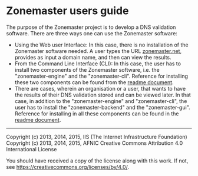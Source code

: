 # Zonemaster users guide

The purpose of the Zonemaster project is to develop a DNS validation software.
There are three ways one can use the Zonemaster software:

   * Using the Web user Interface: In this case, there is no installation of the
     Zonemaster software needed. A user types the URL
     [zonemaster.net](https://www.zonemaster.net), provides as input a domain
     name, and then can view the results.
   * From the Command Line Interface (CLI): In this case, the user has to
     install two components of the Zonemaster software, i.e. the
     "zonemaster-engine" and the "zonemaster-cli". Reference for installing
     these two components can be found from the [readme document](README.md).
   * There are cases, wherein an organisation or a user, that wants to have the
     results of their DNS validation stored and can be viewed later. In that
     case, in addition to the "zonemaster-engine" and "zonemaster-cli", the user has
     to install the "zonemaster-backend" and the "zonemaster-gui". Reference for
     installing in all these components can be found in the [readme document](README.md).

-------

Copyright (c) 2013, 2014, 2015, IIS (The Internet Infrastructure Foundation)
Copyright (c) 2013, 2014, 2015, AFNIC
Creative Commons Attribution 4.0 International License

You should have received a copy of the license along with this
work.  If not, see <https://creativecommons.org/licenses/by/4.0/>.

